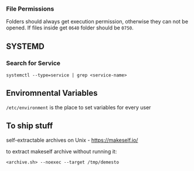 ### File Permissions 

Folders should always get execution permission, otherwise they can not be opened. If files inside get `0640` folder should be `0750`.

## SYSTEMD

### Search for Service
```
systemctl --type=service | grep <service-name>
```

## Enviromnental Variables

`/etc/environment` is the place to set variables for every user

## To ship stuff
self-extractable archives on Unix - https://makeself.io/

to extract makeself archive without running it:
```
<archive.sh> --noexec --target /tmp/demesto
```
